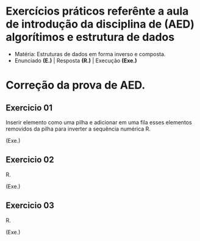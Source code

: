 # Exercícios práticos referênte a aula de introdução da disciplina de (AED) algorítimos e estrutura de dados

- Matéria: Estruturas de dados em forma inverso e composta.
- Enunciado **(E.)** | Resposta **(R.)** | Execução **(Exe.)**

# Correção da prova de AED.

## Exercicio 01
  Inserir elemento como uma pilha e adicionar em uma fila esses elementos removidos da pilha para inverter a sequência numérica
R.

(Exe.)

## Exercicio 02

R.

(Exe.)

## Exercicio 03

R.

(Exe.)
